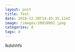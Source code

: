```yaml
---
layout: post
title: Test
date: 2018-12-30T14:45:35.124Z
image: /images/10010092.jpeg
categories: d
tags: d
---
```

lkdshhfs
